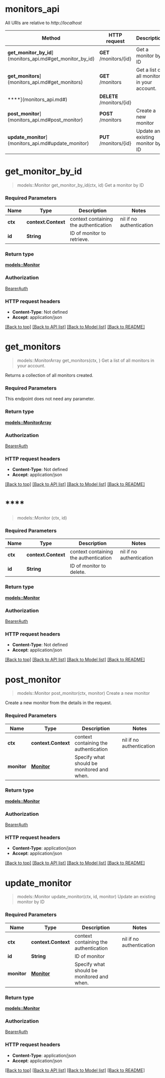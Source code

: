 # monitors_api

All URIs are relative to *http://localhost*

Method | HTTP request | Description
------------- | ------------- | -------------
**get_monitor_by_id**](monitors_api.md#get_monitor_by_id) | **GET** /monitors/{id} | Get a monitor by ID
**get_monitors**](monitors_api.md#get_monitors) | **GET** /monitors | Get a list of all monitors in your account.
****](monitors_api.md#) | **DELETE** /monitors/{id} | 
**post_monitor**](monitors_api.md#post_monitor) | **POST** /monitors | Create a new monitor
**update_monitor**](monitors_api.md#update_monitor) | **PUT** /monitors/{id} | Update an existing monitor by ID


# **get_monitor_by_id**
> models::Monitor get_monitor_by_id(ctx, id)
Get a monitor by ID

### Required Parameters

Name | Type | Description  | Notes
------------- | ------------- | ------------- | -------------
 **ctx** | **context.Context** | context containing the authentication | nil if no authentication
  **id** | **String**| ID of monitor to retrieve. | 

### Return type

[**models::Monitor**](Monitor.md)

### Authorization

[BearerAuth](../README.md#BearerAuth)

### HTTP request headers

 - **Content-Type**: Not defined
 - **Accept**: application/json

[[Back to top]](#) [[Back to API list]](../README.md#documentation-for-api-endpoints) [[Back to Model list]](../README.md#documentation-for-models) [[Back to README]](../README.md)

# **get_monitors**
> models::MonitorArray get_monitors(ctx, )
Get a list of all monitors in your account.

Returns a collection of all monitors created.  

### Required Parameters
This endpoint does not need any parameter.

### Return type

[**models::MonitorArray**](MonitorArray.md)

### Authorization

[BearerAuth](../README.md#BearerAuth)

### HTTP request headers

 - **Content-Type**: Not defined
 - **Accept**: application/json

[[Back to top]](#) [[Back to API list]](../README.md#documentation-for-api-endpoints) [[Back to Model list]](../README.md#documentation-for-models) [[Back to README]](../README.md)

# ****
> models::Monitor (ctx, id)


### Required Parameters

Name | Type | Description  | Notes
------------- | ------------- | ------------- | -------------
 **ctx** | **context.Context** | context containing the authentication | nil if no authentication
  **id** | **String**| ID of monitor to delete. | 

### Return type

[**models::Monitor**](Monitor.md)

### Authorization

[BearerAuth](../README.md#BearerAuth)

### HTTP request headers

 - **Content-Type**: Not defined
 - **Accept**: application/json

[[Back to top]](#) [[Back to API list]](../README.md#documentation-for-api-endpoints) [[Back to Model list]](../README.md#documentation-for-models) [[Back to README]](../README.md)

# **post_monitor**
> models::Monitor post_monitor(ctx, monitor)
Create a new monitor

Create a new monitor from the details in the request.

### Required Parameters

Name | Type | Description  | Notes
------------- | ------------- | ------------- | -------------
 **ctx** | **context.Context** | context containing the authentication | nil if no authentication
  **monitor** | [**Monitor**](Monitor.md)| Specify what should be monitored and when. | 

### Return type

[**models::Monitor**](Monitor.md)

### Authorization

[BearerAuth](../README.md#BearerAuth)

### HTTP request headers

 - **Content-Type**: application/json
 - **Accept**: application/json

[[Back to top]](#) [[Back to API list]](../README.md#documentation-for-api-endpoints) [[Back to Model list]](../README.md#documentation-for-models) [[Back to README]](../README.md)

# **update_monitor**
> models::Monitor update_monitor(ctx, id, monitor)
Update an existing monitor by ID

### Required Parameters

Name | Type | Description  | Notes
------------- | ------------- | ------------- | -------------
 **ctx** | **context.Context** | context containing the authentication | nil if no authentication
  **id** | **String**| ID of monitor | 
  **monitor** | [**Monitor**](Monitor.md)| Specify what should be monitored and when. | 

### Return type

[**models::Monitor**](Monitor.md)

### Authorization

[BearerAuth](../README.md#BearerAuth)

### HTTP request headers

 - **Content-Type**: application/json
 - **Accept**: application/json

[[Back to top]](#) [[Back to API list]](../README.md#documentation-for-api-endpoints) [[Back to Model list]](../README.md#documentation-for-models) [[Back to README]](../README.md)

